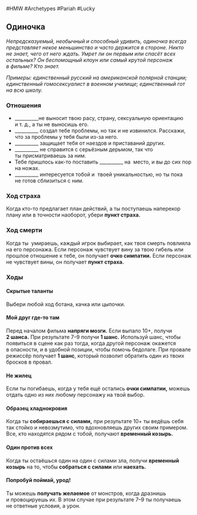 #HMW  #Archetypes #Pariah #Lucky 

## Одиночка
*Непредсказуемый, необычный и способный удивить, одиночка всегда представляет некое меньшинство и часто держится в стороне. Никто не знает, чего от него ждать. Умрет ли он первым или спасёт всех остальных? Он беспомощный клоун или самый крутой персонаж в фильме? Кто знает.* 

*Примеры: единственный русский на американской полярной станции; единственный гомосексуалист в военном училище; единственный гот на всю школу.*

### Отношения
- \_\_\_\_\_\_\_\_\_\_не выносит твою расу, страну, сексуальную ориентацию и т. д., а ты не выносишь его. 
- \_\_\_\_\_\_\_\_\_\_ создал тебе проблемы, но так и не извинился. Расскажи, что за проблемы у тебя были из-за него.
- \_\_\_\_\_\_\_\_\_\_ защищает тебя от наездов и приставаний других.
- \_\_\_\_\_\_\_\_\_\_ не справится с серьёзным дерьмом, так что ты присматриваешь за ним.
- Тебе пришлось как-то поставить \_\_\_\_\_\_\_\_\_\_ на  место, и вы до сих пор на ножах.
- \_\_\_\_\_\_\_\_\_\_ интересуется тобой и  твоей уникальностью, но ты пока не готов сблизиться с ним.

### Ход страха 
Когда кто-то предлагает план действий, а ты поступаешь наперекор плану или в точности наоборот, убери **пункт страха.**

### Ход смерти 
Когда ты  умираешь, каждый игрок выбирает, как твоя смерть повлияла на его персонажа. Если персонаж чувствует вину за твою гибель или прошлое отношение к тебе, он получает **очко симпатии.** Если персонаж не чувствует вины, он получает **пункт страха.**

### Ходы
#### Скрытые таланты
Выбери любой ход ботана, качка или цыпочки.

#### Мой друг где-то там
Перед началом фильма **напряги мозги.** Если выпало 10+, получи **2 шанса.** При результате 7–9 получи **1 шанс.** Используй шанс, чтобы появиться в сцене как раз тогда, когда другой персонаж окажется в опасности, и в удобной позиции, чтобы помочь бедолаге. При провале режиссёр получает **1 шанс**, который позволит обратить один из твоих бросков в провал. 

#### Не жилец
Если ты погибаешь, когда у тебя ещё остались **очки симпатии,** можешь отдать одно из них любому персонажу на твой выбор. 

#### Образец хладнокровия 
Когда ты **собираешься с силами,** при результате 10+ ты ведёшь себя так стойко и невозмутимо, что вдохновляешь других своим примером. Все, кто находятся рядом с тобой, получают **временный козырь.**

#### Один против всех
Когда ты остаёшься один на один с силами зла, получи **временный козырь** на то, чтобы **собраться с силами** или **наехать.** 

#### Попробуй поймай, урод!
Ты можешь **получать желаемое** от монстров, когда дразнишь и провоцируешь их. В этом случае при результате 7–9 ты получаешь не ответные условия, а урон.